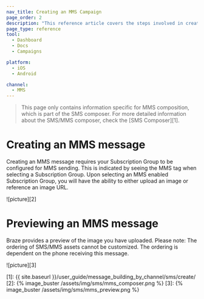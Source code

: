 ```yaml
---
nav_title: Creating an MMS Campaign
page_order: 2
description: "This reference article covers the steps involved in creating and sending an MMS message."
page_type: reference
tool:
  - Dashboard
  - Docs
  - Campaigns

platform:
  - iOS
  - Android

channel:
  - MMS
---
```


> This page only contains information specific for MMS composition, which is part of the SMS composer. For more detailed information about the SMS/MMS composer, check the [SMS Composer][1].

# Creating an MMS message

Creating an MMS message requires your Subscription Group to be configured for MMS sending. This is indicated by seeing the MMS tag when selecting a Subscription Group. Upon selecting an MMS enabled Subscription Group, you will have the ability to either upload an image or reference an image URL.

![picture][2]

# Previewing an MMS message

Braze provides a preview of the image you have uploaded. Please note: The ordering of SMS/MMS assets cannot be customized. The ordering is dependent on the phone receiving this message.

![picture][3]


[1]: {{ site.baseurl }}/user_guide/message_building_by_channel/sms/create/
[2]: {% image_buster /assets/img/sms/mms_composer.png %}
[3]: {% image_buster /assets/img/sms/mms_preview.png %}
